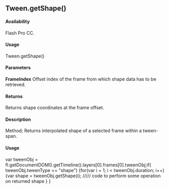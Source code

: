 ## Tween.getShape()

#### Availability

Flash Pro CC.

#### Usage

Tween.getShape()

#### Parameters

**FrameIndex** Offset index of the frame from which shape data has to be retrieved.

#### Returns

Returns shape coordinates at the frame offset.

#### Description

Method; Returns interpolated shape of a selected frame within a tween-span.

#### Usage

var tweenObj = fl.getDocumentDOM().getTimeline().layers[0].frames[0].tweenObj;if( tweenObj.tweenType ==
"shape") {for(var i = 1; i < tweenObj.duration; i++) {var shape = tweenObj.getShape(i); ///// code to perform some
operation on returned shape } }

